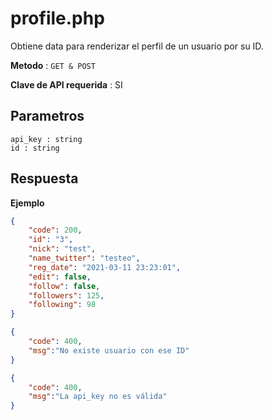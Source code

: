 # profile.php

Obtiene data para renderizar el perfil de un usuario por su ID.

**Metodo** : `GET & POST`

**Clave de API requerida** : SI

## Parametros

```
api_key : string
id : string
```

## Respuesta

**Ejemplo**
```json
{
    "code": 200,
    "id": "3",
    "nick": "test",
    "name_twitter": "testeo",
    "reg_date": "2021-03-11 23:23:01",
    "edit": false,
    "follow": false,
    "followers": 125,
    "following": 98
}
```

```json
{
    "code": 400,
    "msg":"No existe usuario con ese ID"
}
```

```json
{
    "code": 400,
    "msg":"La api_key no es válida"
}
```